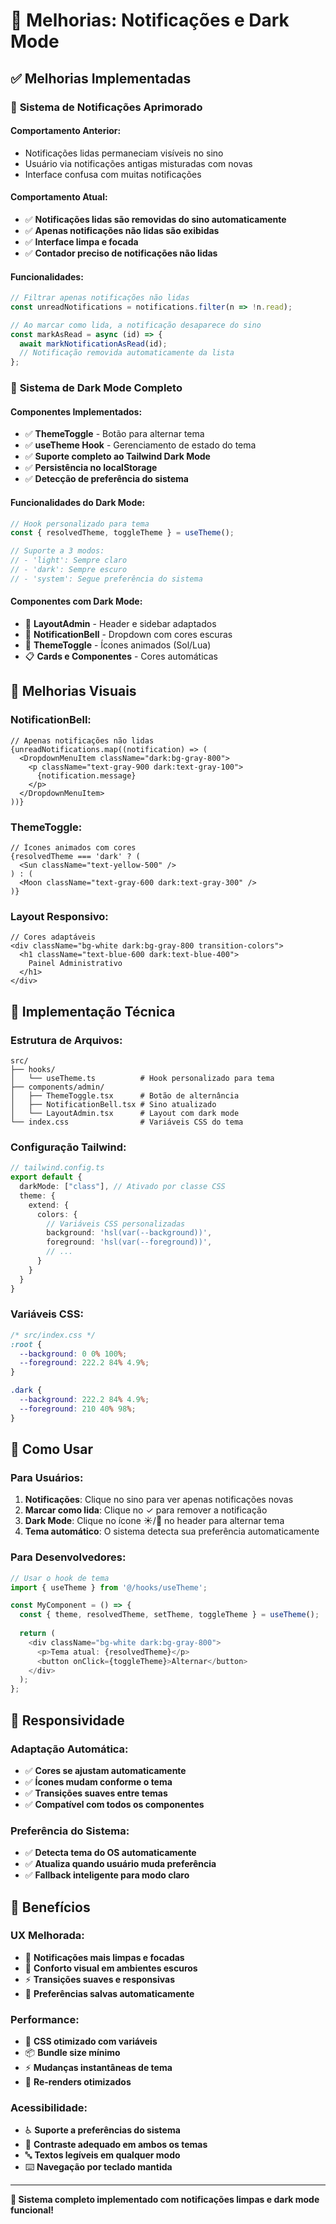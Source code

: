 # 🔔 Melhorias: Notificações e Dark Mode

## ✅ Melhorias Implementadas

### 🔔 **Sistema de Notificações Aprimorado**

#### **Comportamento Anterior:**
- Notificações lidas permaneciam visíveis no sino
- Usuário via notificações antigas misturadas com novas
- Interface confusa com muitas notificações

#### **Comportamento Atual:**
- ✅ **Notificações lidas são removidas do sino automaticamente**
- ✅ **Apenas notificações não lidas são exibidas**
- ✅ **Interface limpa e focada**
- ✅ **Contador preciso de notificações não lidas**

#### **Funcionalidades:**
```typescript
// Filtrar apenas notificações não lidas
const unreadNotifications = notifications.filter(n => !n.read);

// Ao marcar como lida, a notificação desaparece do sino
const markAsRead = async (id) => {
  await markNotificationAsRead(id);
  // Notificação removida automaticamente da lista
};
```

### 🌙 **Sistema de Dark Mode Completo**

#### **Componentes Implementados:**
- ✅ **ThemeToggle** - Botão para alternar tema
- ✅ **useTheme Hook** - Gerenciamento de estado do tema
- ✅ **Suporte completo ao Tailwind Dark Mode**
- ✅ **Persistência no localStorage**
- ✅ **Detecção de preferência do sistema**

#### **Funcionalidades do Dark Mode:**
```typescript
// Hook personalizado para tema
const { resolvedTheme, toggleTheme } = useTheme();

// Suporte a 3 modos:
// - 'light': Sempre claro
// - 'dark': Sempre escuro  
// - 'system': Segue preferência do sistema
```

#### **Componentes com Dark Mode:**
- 🎨 **LayoutAdmin** - Header e sidebar adaptados
- 🔔 **NotificationBell** - Dropdown com cores escuras
- 🎯 **ThemeToggle** - Ícones animados (Sol/Lua)
- 📋 **Cards e Componentes** - Cores automáticas

## 🎨 **Melhorias Visuais**

### **NotificationBell:**
```tsx
// Apenas notificações não lidas
{unreadNotifications.map((notification) => (
  <DropdownMenuItem className="dark:bg-gray-800">
    <p className="text-gray-900 dark:text-gray-100">
      {notification.message}
    </p>
  </DropdownMenuItem>
))}
```

### **ThemeToggle:**
```tsx
// Ícones animados com cores
{resolvedTheme === 'dark' ? (
  <Sun className="text-yellow-500" />
) : (
  <Moon className="text-gray-600 dark:text-gray-300" />
)}
```

### **Layout Responsivo:**
```tsx
// Cores adaptáveis
<div className="bg-white dark:bg-gray-800 transition-colors">
  <h1 className="text-blue-600 dark:text-blue-400">
    Painel Administrativo
  </h1>
</div>
```

## 🔧 **Implementação Técnica**

### **Estrutura de Arquivos:**
```
src/
├── hooks/
│   └── useTheme.ts          # Hook personalizado para tema
├── components/admin/
│   ├── ThemeToggle.tsx      # Botão de alternância
│   ├── NotificationBell.tsx # Sino atualizado
│   └── LayoutAdmin.tsx      # Layout com dark mode
└── index.css                # Variáveis CSS do tema
```

### **Configuração Tailwind:**
```typescript
// tailwind.config.ts
export default {
  darkMode: ["class"], // Ativado por classe CSS
  theme: {
    extend: {
      colors: {
        // Variáveis CSS personalizadas
        background: 'hsl(var(--background))',
        foreground: 'hsl(var(--foreground))',
        // ...
      }
    }
  }
}
```

### **Variáveis CSS:**
```css
/* src/index.css */
:root {
  --background: 0 0% 100%;
  --foreground: 222.2 84% 4.9%;
}

.dark {
  --background: 222.2 84% 4.9%;
  --foreground: 210 40% 98%;
}
```

## 🚀 **Como Usar**

### **Para Usuários:**
1. **Notificações**: Clique no sino para ver apenas notificações novas
2. **Marcar como lida**: Clique no ✓ para remover a notificação
3. **Dark Mode**: Clique no ícone ☀️/🌙 no header para alternar tema
4. **Tema automático**: O sistema detecta sua preferência automaticamente

### **Para Desenvolvedores:**
```typescript
// Usar o hook de tema
import { useTheme } from '@/hooks/useTheme';

const MyComponent = () => {
  const { theme, resolvedTheme, setTheme, toggleTheme } = useTheme();
  
  return (
    <div className="bg-white dark:bg-gray-800">
      <p>Tema atual: {resolvedTheme}</p>
      <button onClick={toggleTheme}>Alternar</button>
    </div>
  );
};
```

## 📱 **Responsividade**

### **Adaptação Automática:**
- ✅ **Cores se ajustam automaticamente**
- ✅ **Ícones mudam conforme o tema**
- ✅ **Transições suaves entre temas**
- ✅ **Compatível com todos os componentes**

### **Preferência do Sistema:**
- ✅ **Detecta tema do OS automaticamente**
- ✅ **Atualiza quando usuário muda preferência**
- ✅ **Fallback inteligente para modo claro**

## 🎯 **Benefícios**

### **UX Melhorada:**
- 🔔 **Notificações mais limpas e focadas**
- 🌙 **Conforto visual em ambientes escuros**
- ⚡ **Transições suaves e responsivas**
- 💾 **Preferências salvas automaticamente**

### **Performance:**
- 🚀 **CSS otimizado com variáveis**
- 📦 **Bundle size mínimo**
- ⚡ **Mudanças instantâneas de tema**
- 🔄 **Re-renders otimizados**

### **Acessibilidade:**
- ♿ **Suporte a preferências do sistema**
- 🎨 **Contraste adequado em ambos os temas**
- 🔤 **Textos legíveis em qualquer modo**
- ⌨️ **Navegação por teclado mantida**

---

**🎉 Sistema completo implementado com notificações limpas e dark mode funcional!**